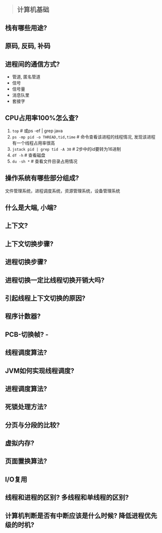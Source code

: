 > ## 计算机基础

## 栈有哪些用途? 
## 原码, 反码, 补码
## 进程间的通信方式? 
- 管道, 匿名管道
- 信号
- 信号量
- 消息队里
- 套接字

## CPU占用率100%怎么查?
1. `top`	# 或ps -ef | grep java
2. `ps -mp pid -o THREAD,tid,time` 	# 命令查看该进程的线程情况, 发现该进程有一个线程占用率很高
3. `jstack pid | grep tid -A 30` 	# 2步中的id要转为16进制
4. `df -h` 		# 查看磁盘
5. `du -sh *`	# 查看文件目录占用情况

## 操作系统有哪些部分组成?
文件管理系统，进程调度系统，资源管理系统，设备管理系统

## 什么是大端, 小端?
## 上下文?
## 上下文切换步骤?
## 进程切换步骤?
## 进程切换一定比线程切换开销大吗?
## 引起线程上下文切换的原因?
## 程序计数器?
## PCB-切换帧?	-
## 线程调度算法?
## JVM如何实现线程调度?
## 进程调度算法?
## 死锁处理方法?
## 分页与分段的比较?
## 虚拟内存? 
## 页面置换算法?
## I/O复用
## 线程和进程的区别? 多线程和单线程的区别?
## 计算机判断是否有中断应该是什么时候? 降低进程优先级的时机?